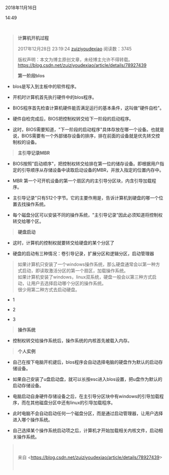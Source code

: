  

2018年11月16日

14:49

 

> **计算机开机过程**
>
> 2017年12月28日 23:19:24 [zuiziyoudexiao](https://me.csdn.net/zuiziyoudexiao) 阅读数：3745
>
> 版权声明：本文为博主原创文章，未经博主允许不得转载。 <https://blog.csdn.net/zuiziyoudexiao/article/details/78927439>
>
> **第一阶段blos**

-   blos是写入到主板中的软件程序。

-   开机时计算机首先执行硬件中的blos程序。

-   BIOS程序首先检查计算机硬件能否满足运行的基本条件，这叫做"硬件自检"。

-   硬件自检完成后，BIOS把控制权转交给下一阶段的启动程序。

-   这时，BIOS需要知道，"下一阶段的启动程序"具体存放在哪一个设备。也就是说，BIOS需要有一个外部储存设备的排序，排在前面的设备就是优先转交控制权的设备。

> **主引导记录MBR**

-   BIOS按照"启动顺序"，把控制权转交给排在第一位的储存设备。即根据用户指定的引导顺序从存储设备中读取启动设备的MBR，并放入指定的位置内存中。

-   MBR 第一个可开机设备的第一个扇区内的主引导分区块，内含引导加载程序。

-   主引导记录"只有512个字节。它的主要作用是，告诉计算机到硬盘的哪一个位置去找操作系统。

-   每个磁盘分区可以安装不同的操作系统，"主引导记录"因此必须知道将控制权转交给哪个区。

> **硬盘启动**

-   这时，计算机的控制权就要转交给硬盘的某个分区了

-   硬盘的启动有三种情况：卷引导记录，扩展分区和逻辑分区，启动管理器

> 如果计算机只安装了一个windows操作系统，那么硬盘通常会以第一种方式启动，即读取激活分区的第一个扇区，加载操作系统。\
> 如果计算机安装了windows，linux双系统，硬盘一般会以第三种方式启动，让用户去选择启动哪个分区的操作系统。\
> 很少用第二种方式去启动硬盘。

-   1

-   2

-   3

> **操作系统**

-   控制权转交给操作系统后，操作系统的内核首先被载入内存。

> **个人实例**

-   自己在按下电脑开机键后，blos程序会自动选择电脑的硬盘作为默认的启动存储设备。

-   如果自己安装了u盘启动盘，就可以长按esc进入blos设置，把u盘作为默认的启动存储设备。

-   电脑启动自身硬件存储设备之后，在主引导分区块中有windows的引导加载程序，而在其他磁盘分区中还有linux的引导加载程序。

-   此时电脑不会自动启动任何一个磁盘分区，而是通过启动管理器，让用户选择进入哪个操作系统。

-   自己选择某个操作系统启动项之后，计算机才开始加载相关内核文件，启动相关操作系统。

>  
>
> 来自 \<<https://blog.csdn.net/zuiziyoudexiao/article/details/78927439>\>
>
>  
